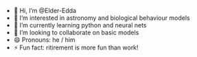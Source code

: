 - 👋 Hi, I’m @Elder-Edda
- 👀 I’m interested in astronomy and biological behaviour models
- 🌱 I’m currently learning python and neural nets
- 💞️ I’m looking to collaborate on basic models
- 😄 Pronouns: he / him
- ⚡ Fun fact: ritirement is more fun than work!

<!---
Elder-Edda/Elder-Edda is a ✨ special ✨ repository because its `README.md` (this file) appears on your GitHub profile.
You can click the Preview link to take a look at your changes.
--->
